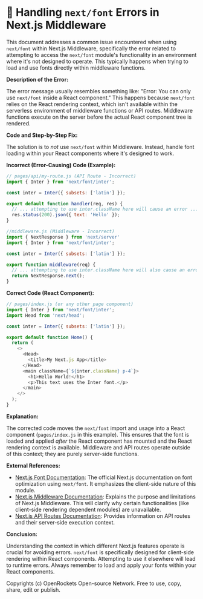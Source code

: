 # 🐞 Handling `next/font` Errors in Next.js Middleware


This document addresses a common issue encountered when using `next/font` within Next.js Middleware, specifically the error related to attempting to access the `next/font` module's functionality in an environment where it's not designed to operate.  This typically happens when trying to load and use fonts directly within middleware functions.

**Description of the Error:**

The error message usually resembles something like: "Error: You can only use `next/font` inside a React component."  This happens because `next/font` relies on the React rendering context, which isn't available within the serverless environment of middleware functions or API routes.  Middleware functions execute on the server before the actual React component tree is rendered.

**Code and Step-by-Step Fix:**

The solution is to *not* use `next/font` within Middleware. Instead, handle font loading within your React components where it's designed to work.


**Incorrect (Error-Causing) Code (Example):**

```javascript
// pages/api/my-route.js (API Route - Incorrect)
import { Inter } from 'next/font/inter';

const inter = Inter({ subsets: ['latin'] });

export default function handler(req, res) {
  // ... attempting to use inter.className here will cause an error ...
  res.status(200).json({ text: 'Hello' });
}
```

```javascript
//middleware.js (Middleware - Incorrect)
import { NextResponse } from 'next/server'
import { Inter } from 'next/font/inter';

const inter = Inter({ subsets: ['latin'] });

export function middleware(req) {
  // ... attempting to use inter.className here will also cause an error ...
  return NextResponse.next();
}
```

**Correct Code (React Component):**

```javascript
// pages/index.js (or any other page component)
import { Inter } from 'next/font/inter';
import Head from 'next/head';

const inter = Inter({ subsets: ['latin'] });

export default function Home() {
  return (
    <>
      <Head>
        <title>My Next.js App</title>
      </Head>
      <main className={`${inter.className} p-4`}>
        <h1>Hello World!</h1>
        <p>This text uses the Inter font.</p>
      </main>
    </>
  );
}

```

**Explanation:**

The corrected code moves the `next/font` import and usage into a React component (`pages/index.js` in this example).  This ensures that the font is loaded and applied *after* the React component has mounted and the React rendering context is available. Middleware and API routes operate outside of this context; they are purely server-side functions.

**External References:**

* [Next.js Font Documentation](https://nextjs.org/docs/app/building-your-application/font-optimization):  The official Next.js documentation on font optimization using `next/font`.  It emphasizes the client-side nature of this module.
* [Next.js Middleware Documentation](https://nextjs.org/docs/app/api-routes/middleware): Explains the purpose and limitations of Next.js Middleware.  This will clarify why certain functionalities (like client-side rendering dependent modules) are unavailable.
* [Next.js API Routes Documentation](https://nextjs.org/docs/api-routes/introduction): Provides information on API routes and their server-side execution context.


**Conclusion:**

Understanding the context in which different Next.js features operate is crucial for avoiding errors.  `next/font` is specifically designed for client-side rendering within React components. Attempting to use it elsewhere will lead to runtime errors. Always remember to load and apply your fonts within your React components.



Copyrights (c) OpenRockets Open-source Network. Free to use, copy, share, edit or publish.

